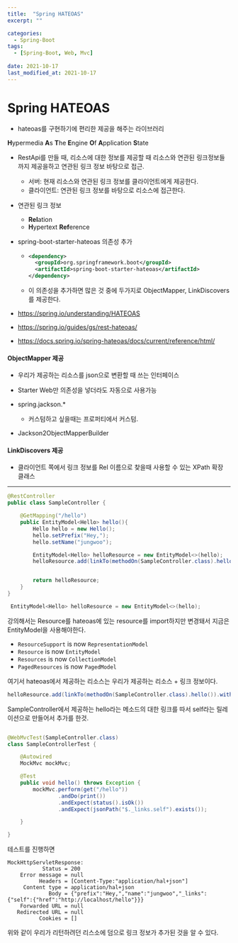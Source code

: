 ```yaml
---
title:  "Spring HATEOAS"
excerpt: ""

categories:
  - Spring-Boot
tags:
  - [Spring-Boot, Web, Mvc]
 
date: 2021-10-17
last_modified_at: 2021-10-17
---
```




# Spring HATEOAS

- hateoas를 구현하기에 편리한 제공을 해주는 라이브러리

**H**ypermedia **A**s **T**he **E**ngine **O**f **A**pplication **S**tate

- RestApi를 만들 때, 리소스에 대한 정보를 제공할 때 리소스와 연관된 링크정보들까지 제공을하고 연관된 링크 정보 바탕으로 접근.
  - 서버: 현재 리소스와 연관된 링크 정보를 클라이언트에게 제공한다.
  - 클라이언트: 연관된 링크 정보를 바탕으로 리소스에 접근한다.
- 연관된 링크 정보
  - **Rel**ation
  - **H**ypertext **Ref**erence

- spring-boot-starter-hateoas 의존성 추가

  - ```xml
    <dependency>
      <groupId>org.springframework.boot</groupId>
      <artifactId>spring-boot-starter-hateoas</artifactId>
    </dependency>
    ```

  - 이 의존성을 추가하면 많은 것 중에 두가지로 ObjectMapper, LinkDiscovers를 제공한다.

- https://spring.io/understanding/HATEOAS

- https://spring.io/guides/gs/rest-hateoas/

- https://docs.spring.io/spring-hateoas/docs/current/reference/html/

  

#### ObjectMapper 제공

- 우리가 제공하는 리소스를 json으로 변환할 때 쓰는 인터페이스
- Starter Web만 의존성을 넣더라도 자동으로 사용가능

- spring.jackson.*
  - 커스텀하고 싶을때는 프로퍼티에서 커스텀.
- Jackson2ObjectMapperBuilder

#### LinkDiscovers 제공

- 클라이언트 쪽에서 링크 정보를 Rel 이름으로 찾을때 사용할 수 있는 XPath 확장 클래스

-----------------



```java
@RestController
public class SampleController {

    @GetMapping("/hello")
    public EntityModel<Hello> hello(){
        Hello hello = new Hello();
        hello.setPrefix("Hey,");
        hello.setName("jungwoo");

        EntityModel<Hello> helloResource = new EntityModel<>(hello);
        helloResource.add(linkTo(methodOn(SampleController.class).hello()).withSelfRel());


        return helloResource;
    }
}

```

```java
 EntityModel<Hello> helloResource = new EntityModel<>(hello);
```

강의해서는 Resource를 hateoas에 있는 resource를 import하지만 변경돼서 지금은 EntityModel을 사용해야한다.

- `ResourceSupport` is now `RepresentationModel`
- `Resource` is now `EntityModel`
- `Resources` is now `CollectionModel`
- `PagedResources` is now `PagedModel`

여기서 hateoas에서 제공하는 리소스는 우리가 제공하는 리소스 + 링크 정보이다.

```java
helloResource.add(linkTo(methodOn(SampleController.class).hello()).withSelfRel());

```

SampleController에서 제공하는 hello라는 메소드의 대한 링크를 따서 self라는 릴레이션으로 만들어서 추가를 한것.



```java

@WebMvcTest(SampleController.class)
class SampleControllerTest {

    @Autowired
    MockMvc mockMvc;

    @Test
    public void hello() throws Exception {
        mockMvc.perform(get("/hello"))
                .andDo(print())
                .andExpect(status().isOk())
                .andExpect(jsonPath("$._links.self").exists());

    }

}
```

테스트를 진행하면

```
MockHttpServletResponse:
           Status = 200
    Error message = null
          Headers = [Content-Type:"application/hal+json"]
     Content type = application/hal+json
             Body = {"prefix":"Hey,","name":"jungwoo","_links":{"self":{"href":"http://localhost/hello"}}}
    Forwarded URL = null
   Redirected URL = null
          Cookies = []
```

위와 같이 우리가 리턴하려던 리스소에 덤으로 링크 정보가 추가된 것을 알 수 있다.

